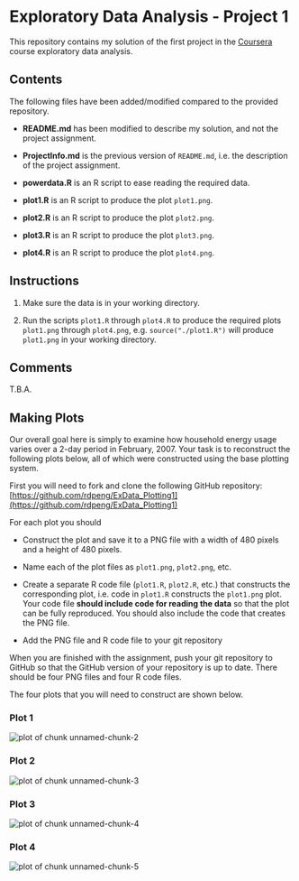 # Exploratory Data Analysis - Project 1

This repository contains my solution of the first project in the
[Coursera](https://www.coursera.org) course exploratory data analysis.


## Contents

The following files have been added/modified compared to the provided
repository.

* **README.md** has been modified to describe my solution, and not the
project assignment.

* **ProjectInfo.md** is the previous version of `README.md`, i.e. the
description of the project assignment.

* **powerdata.R** is an R script to ease reading the required data.
* **plot1.R** is an R script to produce the plot `plot1.png`.
* **plot2.R** is an R script to produce the plot `plot2.png`.
* **plot3.R** is an R script to produce the plot `plot3.png`.
* **plot4.R** is an R script to produce the plot `plot4.png`.


## Instructions

1. Make sure the data is in your working directory.

2. Run the scripts `plot1.R` through `plot4.R` to produce the required
   plots `plot1.png` through `plot4.png`, e.g.
   <code>source("./plot1.R")</code> will produce `plot1.png` in your
   working directory.

## Comments

T.B.A.


## Making Plots

Our overall goal here is simply to examine how household energy usage
varies over a 2-day period in February, 2007. Your task is to
reconstruct the following plots below, all of which were constructed
using the base plotting system.

First you will need to fork and clone the following GitHub repository:
[https://github.com/rdpeng/ExData_Plotting1](https://github.com/rdpeng/ExData_Plotting1)


For each plot you should

* Construct the plot and save it to a PNG file with a width of 480
pixels and a height of 480 pixels.

* Name each of the plot files as `plot1.png`, `plot2.png`, etc.

* Create a separate R code file (`plot1.R`, `plot2.R`, etc.) that
constructs the corresponding plot, i.e. code in `plot1.R` constructs
the `plot1.png` plot. Your code file **should include code for reading
the data** so that the plot can be fully reproduced. You should also
include the code that creates the PNG file.

* Add the PNG file and R code file to your git repository

When you are finished with the assignment, push your git repository to
GitHub so that the GitHub version of your repository is up to
date. There should be four PNG files and four R code files.


The four plots that you will need to construct are shown below. 


### Plot 1


![plot of chunk unnamed-chunk-2](figure/unnamed-chunk-2.png) 


### Plot 2

![plot of chunk unnamed-chunk-3](figure/unnamed-chunk-3.png) 


### Plot 3

![plot of chunk unnamed-chunk-4](figure/unnamed-chunk-4.png) 


### Plot 4

![plot of chunk unnamed-chunk-5](figure/unnamed-chunk-5.png) 

